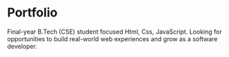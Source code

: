 # Portfolio
Final-year B.Tech (CSE) student focused  Html, Css, JavaScript. Looking for opportunities to build real-world web experiences and grow as a software developer.
